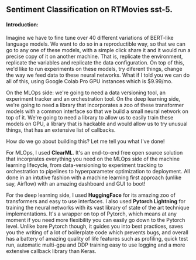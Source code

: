 ## Sentiment Classification on RTMovies sst-5. 

#### Introduction:

Imagine we have to fine tune over 40 different variations of BERT-like language models. We want to do so in a reproductible way, so that we can go to any one of these models, with a simple click share it and it would run a precise copy of it on another machine. That is, replicate the environment, replicate the variables and replicate the data configuration. On top of this, we'd like to run experiments on these models, try diferent things, change the way we feed data to these neural networks. What if I told you we can do all of this, using Google Colab Pro GPU instances which is $9.99/mo.

On the MLOps side: we're going to need a data versioning tool, an experiment tracker and an orchestration tool. 
On the deep learning side, we're going to need a library that incorporates a zoo of these transformer models with a common interface so that we build a small neural network on top of it. We're going to need a library to allow us to easily train these models on GPU, a library that is hackable and would allow us to try unusual things, that has an extensive list of callbacks.

How do we go about building this? Let me tell you what I've done!

For MLOps, I used **ClearML**. It's an end-to-end free open source solution that incorprates everything you need on the MLOps side of the machine learning lifecycle, from data-versioning to experiment tracking to orchestration to pipelines to hyperparameter optimization to deployment. All done in an intutive fashion with a machine learning first approach (unlike say, Airflow) with an amazing dashboard and GUI to boot!

For the deep learning side, I used **HuggingFace** for its amazing zoo of transformers and easy to use interfaces. I also used **Pytorch Lightning** for training the neural networks with its vast library of state of the art technique implementations. It's a wrapper on top of Pytorch, which means at any moment if you need more flexibility you can easily go down to the Pytorch level. Unlike bare Pytorch though, it guides you into best practices, saves you the writing of a lot of boilerplate code which prevents bugs, and overall has a battery of amazing quality of life features such as profiling, quick test run, automatic multi-gpu and DDP training easy to use logging and a more extensive callback library than Keras.
